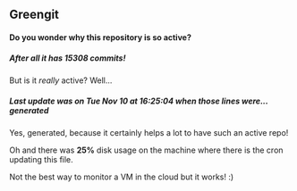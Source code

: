 ## Greengit

#### Do you wonder why this repository is so active?

##### After all it has 15308 commits!

But is it *really* active? Well...

##### Last update was on Tue Nov 10 at 16:25:04 when those lines were... generated

Yes, generated, because it certainly helps a lot to have such an active repo!

Oh and there was **25%** disk usage on the machine
where there is the cron updating this file.

Not the best way to monitor a VM in the cloud but it works! :)
